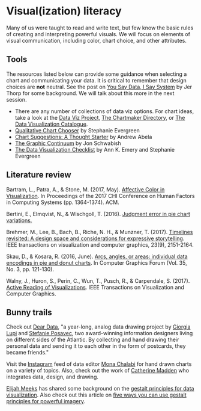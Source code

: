 # Visual(ization) literacy #

Many of us were taught to read and write text, but few know the basic rules of creating and interpreting powerful visuals. We will focus on elements of visual communication, including color, chart choice, and other attributes. 

## Tools ##
The resources listed below can provide some guidance when selecting a chart and communicating your data. It is critical to remember that design choices are **not** neutral. See the post on [You Say Data, I Say System](https://hackernoon.com/you-say-data-i-say-system-54e84aa7a421) by Jer Thorp for some background. We will talk about this more in the next session.

* There are any number of collections of data viz options. For chart ideas, take a look at the [Data Viz Project](http://datavizproject.com), [The Chartmaker Directory](http://chartmaker.visualisingdata.com/), or [The Data Visualization Catalogue](http://www.datavizcatalogue.com/).
* [Qualitative Chart Chooser](http://stephanieevergreen.com/wp-content/uploads/2016/11/Qualitative-Chooser-2.0.pdf) by Stephanie Evergreen
* [Chart Suggestions: A Thought Starter](http://extremepresentation.typepad.com/files/choosing-a-good-chart-09.pdf) by Andrew Abela
* [The Graphic Continuum](https://policyviz.com/2014/09/09/graphic-continuum/) by Jon Schwabish
* [The Data Visualization Checklist](http://annkemery.com/wp-content/uploads/2016/10/DataVizChecklist_May2016.pdf) by Ann K. Emery and Stephanie Evergreen

## Literature review ##
Bartram, L., Patra, A., & Stone, M. (2017, May). [Affective Color in Visualization](https://research.tableau.com/sites/default/files/Affective%20Color%20CHI%202017.pdf). In Proceedings of the 2017 CHI Conference on Human Factors in Computing Systems (pp. 1364-1374). ACM.

Bertini, E., Elmqvist, N., & Wischgoll, T. (2016). [Judgment error in pie chart variations.](https://pdfs.semanticscholar.org/0274/813eabbb43b625f085735dfbce5031d726bf.pdf)

Brehmer, M., Lee, B., Bach, B., Riche, N. H., & Munzner, T. (2017). [Timelines revisited: A design space and considerations for expressive storytelling](https://timelinesrevisited.github.io/). IEEE transactions on visualization and computer graphics, 23(9), 2151-2164.

Skau, D., & Kosara, R. (2016, June). [Arcs, angles, or areas: individual data encodings in pie and donut charts](https://research.tableau.com/sites/default/files/Skau-EuroVis-2016.pdf). In Computer Graphics Forum (Vol. 35, No. 3, pp. 121-130).

Walny, J., Huron, S., Perin, C., Wun, T., Pusch, R., & Carpendale, S. (2017). [Active Reading of Visualizations](http://ieeexplore.ieee.org/abstract/document/8017606/?reload=true). IEEE Transactions on Visualization and Computer Graphics.

## Bunny trails ##
Check out [Dear Data](http://www.dear-data.com/theproject), "a year-long, analog data drawing project by [Giorgia Lupi](https://twitter.com/giorgialupi) and [Stefanie Posavec](https://twitter.com/stefpos), two award-winning information designers living on different sides of the Atlantic. By collecting and hand drawing their personal data and sending it to each other in the form of postcards, they became friends."

Visit the [Instagram](https://www.instagram.com/monachalabi/) feed of data editor [Mona Chalabi](https://twitter.com/MonaChalabi) for hand drawn charts on a variety of topics. Also, check out the work of [Catherine Madden](https://twitter.com/catmule) who integrates data, design, and drawing.

[Elijah Meeks](https://twitter.com/Elijah_Meeks) has shared some background on the [gestalt principles for data visualization](https://emeeks.github.io/gestaltdataviz/section1.html). Also check out this article on [five ways you can use gestalt principles for powerful imagery](https://www.neurosciencemarketing.com/blog/articles/gestalt-principles.htm).
